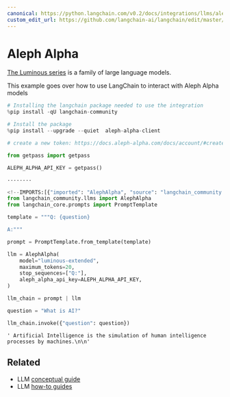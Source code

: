 ```yaml
---
canonical: https://python.langchain.com/v0.2/docs/integrations/llms/aleph_alpha/
custom_edit_url: https://github.com/langchain-ai/langchain/edit/master/docs/docs/integrations/llms/aleph_alpha.ipynb
---
```


# Aleph Alpha

[The Luminous series](https://docs.aleph-alpha.com/docs/introduction/luminous/) is a family of large language models.

This example goes over how to use LangChain to interact with Aleph Alpha models

```python
# Installing the langchain package needed to use the integration
%pip install -qU langchain-community
```

```python
# Install the package
%pip install --upgrade --quiet  aleph-alpha-client
```

```python
# create a new token: https://docs.aleph-alpha.com/docs/account/#create-a-new-token

from getpass import getpass

ALEPH_ALPHA_API_KEY = getpass()
```
```output
········
```

```python
<!--IMPORTS:[{"imported": "AlephAlpha", "source": "langchain_community.llms", "docs": "https://api.python.langchain.com/en/latest/llms/langchain_community.llms.aleph_alpha.AlephAlpha.html", "title": "Aleph Alpha"}, {"imported": "PromptTemplate", "source": "langchain_core.prompts", "docs": "https://api.python.langchain.com/en/latest/prompts/langchain_core.prompts.prompt.PromptTemplate.html", "title": "Aleph Alpha"}]-->
from langchain_community.llms import AlephAlpha
from langchain_core.prompts import PromptTemplate
```

```python
template = """Q: {question}

A:"""

prompt = PromptTemplate.from_template(template)
```

```python
llm = AlephAlpha(
    model="luminous-extended",
    maximum_tokens=20,
    stop_sequences=["Q:"],
    aleph_alpha_api_key=ALEPH_ALPHA_API_KEY,
)
```

```python
llm_chain = prompt | llm
```

```python
question = "What is AI?"

llm_chain.invoke({"question": question})
```

```output
' Artificial Intelligence is the simulation of human intelligence processes by machines.\n\n'
```

## Related

- LLM [conceptual guide](/docs/concepts/#llms)
- LLM [how-to guides](/docs/how_to/#llms)